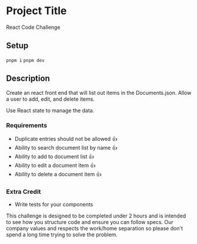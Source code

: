 # Project Title

React Code Challenge

## Setup

`pnpm i`
`pnpm dev`

## Description

Create an react front end that will list out items in the Documents.json. Allow a user to add, edit, and delete items.

Use React state to manage the data.

### Requirements

- Duplicate entries should not be allowed 👍
- Ability to search document list by name 👍
- Ability to add to document list 👍
- Ability to edit a document item 👍
- Ability to delete a document item 👍

### Extra Credit

- Write tests for your components

This challenge is designed to be completed under 2 hours and is intended to see how you structure code and ensure you can follow specs. Our company values and respects the work/home separation so please don't spend a long time trying to solve the problem.
